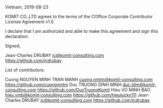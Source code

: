 Vietnam, 2019-08-23

KOMIT CO.,LTD agrees to the terms of the COffice Corporate Contributor License
Agreement v1.0.

I declare that I am authorized and able to make this agreement and sign this
declaration.

Signed,

Jean-Charles DRUBAY jc@komit-consulting.com https://github.com/jcdrubay

List of contributors:

Cuong NGUYEN MINH TRAN MANH cuong.nmtm@komit-consulting.com https://github.com/cuongnmtm
Duc TRUONG DINH MINH duc.tdm@komit-consulting.com https://github.com/DucTruongKomit
Hieu VO MINH BAO hieu.vmb@komit-consulting.com https://github.com/hieulucky111
Jean-Charles DRUBAY jc@komit-consulting.com https://github.com/jcdrubay
